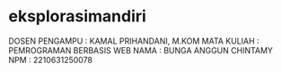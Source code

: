 # eksplorasimandiri
DOSEN PENGAMPU : KAMAL PRIHANDANI, M.KOM
MATA KULIAH : PEMROGRAMAN BERBASIS WEB
NAMA : BUNGA ANGGUN CHINTAMY
NPM : 2210631250078

